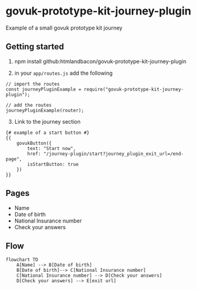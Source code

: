 # govuk-prototype-kit-journey-plugin
Example of a small govuk prototype kit journey


## Getting started

1. npm install github:htmlandbacon/govuk-prototype-kit-journey-plugin

2. in your `app/routes.js` add the following

```
// import the routes
const journeyPluginExample = require("govuk-prototype-kit-journey-plugin");

// add the routes
journeyPluginExample(router);
```

3. Link to the journey section

```
{# example of a start button #}
{{ 
    govukButton({
        text: "Start now",
        href: "/journey-plugin/start?journey_plugin_exit_url=/end-page",
        isStartButton: true
    })
}}
```

## Pages

- Name
- Date of birth
- National Insurance number
- Check your answers

## Flow

```mermaid
flowchart TD
    A[Name] --> B[Date of birth]
    B[Date of birth]--> C[National Insurance number]
    C[National Insurance number] --> D[Check your answers]
    D[Check your answers] --> E[exit url]
```
